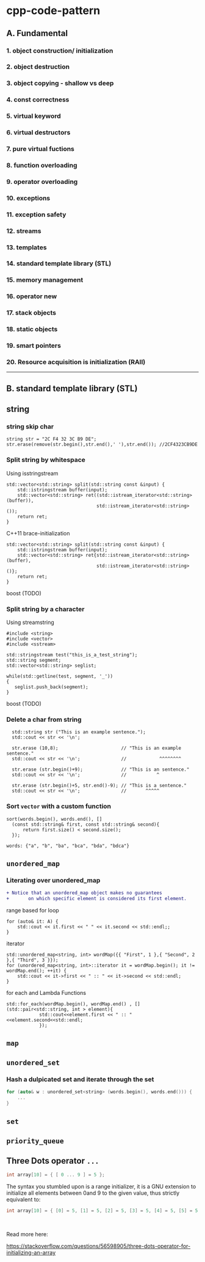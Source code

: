 # cpp-code-pattern


## A. Fundamental

### 1. object construction/ initialization

### 2. object destruction

### 3. object copying - shallow vs deep

### 4. const correctness

### 5. virtual keyword

### 6. virtual destructors

### 7. pure virtual fuctions

### 8. function overloading

### 9. operator overloading

### 10. exceptions

### 11. exception safety

### 12. streams

### 13. templates

### 14. standard template library (STL)

### 15. memory management

### 16. operator new

### 17. stack objects

### 18. static objects

### 19. smart pointers

### 20. Resource acquisition is initialization (RAII)


---

## B. standard template library (STL)



## string

### string skip char
```
string str = "2C F4 32 3C B9 DE";
str.erase(remove(str.begin(),str.end(),' '),str.end()); //2CF4323CB9DE
```


### Split string by whitespace
Using isstringstream
```
std::vector<std::string> split(std::string const &input) { 
    std::istringstream buffer(input);
    std::vector<std::string> ret((std::istream_iterator<std::string>(buffer)), 
                                 std::istream_iterator<std::string>());
    return ret;
}
```
C++11 brace-initialization
```
std::vector<std::string> split(std::string const &input) { 
    std::istringstream buffer(input);
    std::vector<std::string> ret{std::istream_iterator<std::string>(buffer), 
                                 std::istream_iterator<std::string>()};
    return ret;
}
```
boost (TODO)

### Split string by a character
Using streamstring
```
#include <string>
#include <vector>
#include <sstream>

std::stringstream test("this_is_a_test_string");
std::string segment;
std::vector<std::string> seglist;

while(std::getline(test, segment, '_'))
{
   seglist.push_back(segment);
}
```
boost (TODO)

### Delete a char from string
```
  std::string str ("This is an example sentence.");
  std::cout << str << '\n';
                                           
  str.erase (10,8);                       // "This is an example sentence."
  std::cout << str << '\n';               //            ^^^^^^^^
                                           
  str.erase (str.begin()+9);              // "This is an sentence."
  std::cout << str << '\n';               //           ^
                                           
  str.erase (str.begin()+5, str.end()-9); // "This is a sentence."
  std::cout << str << '\n';               //       ^^^^^
```


### Sort `vector` with a custom function
```
sort(words.begin(), words.end(), []
  (const std::string& first, const std::string& second){
      return first.size() < second.size();
  });
```
```words: {"a", "b", "ba", "bca", "bda", "bdca"}```

## `unordered_map`

### Literating over unordered_map

```diff
+ Notice that an unordered_map object makes no guarantees 
+       on which specific element is considered its first element.
```

range based for loop
```
for (auto& it: A) {
    std::cout << it.first << " " << it.second << std::endl;;
}
```
iterator
```
std::unordered_map<string, int> wordMap({{ "First", 1 },{ "Second", 2 },{ "Third", 3 }});
for (unordered_map<string, int>::iterator it = wordMap.begin(); it != wordMap.end(); ++it) {
    std::cout << it->first << " :: " << it->second << std::endl;
}
```
for each and Lambda Functions
```
std::for_each(wordMap.begin(), wordMap.end() , [](std::pair<std::string, int > element){
            std::cout<<element.first << " :: "<<element.second<<std::endl;
            });
```


## `map`

## `unordered_set`

### Hash a dulpicated set and iterate through the set

```c++
for (auto& w : unordered_set<string> (words.begin(), words.end())) {
    ...
}
```

## `set`

## `priority_queue`

## Three Dots operator `...`

```c++
int array[10] = { [ 0 ... 9 ] = 5 };
```

The syntax you stumbled upon is a range initializer, it is a GNU extension to initialize all elements between 0and 9 to the given value, thus strictly equivalent to:

```c++
int array[10] = { [0] = 5, [1] = 5, [2] = 5, [3] = 5, [4] = 5, [5] = 5, [6] = 5, [7] = 5, [8] = 5, [9] = 5};
```

<br/>

Read more here:

https://stackoverflow.com/questions/56598905/three-dots-operator-for-initializing-an-array







